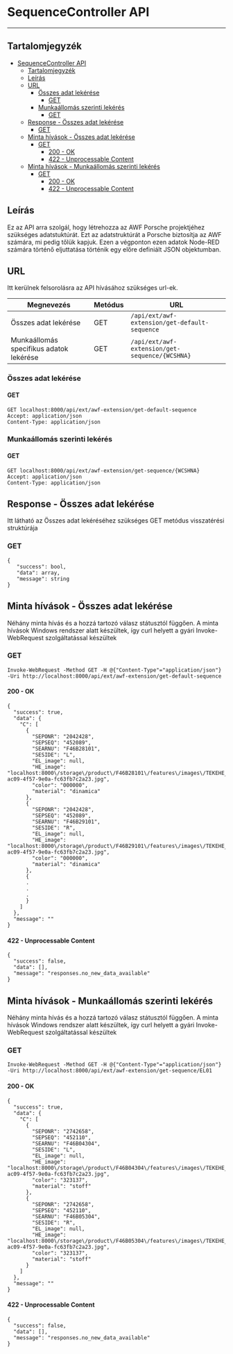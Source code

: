 # SequenceController API
<hr>

## Tartalomjegyzék
<!-- TOC -->
* [SequenceController API](#sequencecontroller-api)
  * [Tartalomjegyzék](#tartalomjegyzék)
  * [Leírás](#leírás)
  * [URL](#url)
    * [Összes adat lekérése](#összes-adat-lekérése)
      * [GET](#get)
    * [Munkaállomás szerinti lekérés](#munkaállomás-szerinti-lekérés)
      * [GET](#get-1)
  * [Response - Összes adat lekérése](#response---összes-adat-lekérése)
    * [GET](#get-2)
  * [Minta hívások - Összes adat lekérése](#minta-hívások---összes-adat-lekérése)
    * [GET](#get-3)
      * [200 - OK](#200---ok)
      * [422 - Unprocessable Content](#422---unprocessable-content)
  * [Minta hívások - Munkaállomás szerinti lekérés](#minta-hívások---munkaállomás-szerinti-lekérés)
    * [GET](#get-4)
      * [200 - OK](#200---ok-1)
      * [422 - Unprocessable Content](#422---unprocessable-content-1)
<!-- TOC -->

## Leírás
Ez az API arra szolgál, hogy létrehozza az AWF Porsche projektjéhez szükséges adatstuktúrát. Ezt az adatstruktúrát a
Porsche biztosítja az AWF számára, mi pedig tőlük kapjuk. Ezen a végponton ezen adatok Node-RED számára történő
eljuttatása történik egy előre definiált JSON objektumban. 

## URL
Itt kerülnek felsorolásra az API hívásához szükséges url-ek.

| Megnevezés                              | Metódus | URL                                             |
|-----------------------------------------|---------|-------------------------------------------------|
| Összes adat lekérése                    | GET     | `/api/ext/awf-extension/get-default-sequence`   |
| Munkaállomás specifikus adatok lekérése | GET     | `/api/ext/awf-extension/get-sequence/{WCSHNA}`  |

### Összes adat lekérése
#### GET
```
GET localhost:8000/api/ext/awf-extension/get-default-sequence
Accept: application/json
Content-Type: application/json
```
### Munkaállomás szerinti lekérés
#### GET
```
GET localhost:8000/api/ext/awf-extension/get-sequence/{WCSHNA}
Accept: application/json
Content-Type: application/json
```

## Response - Összes adat lekérése
Itt látható az Összes adat lekéréséhez szükséges GET metódus visszatérési struktúrája

### GET
```
{
   "success": bool,
   "data": array,
   "message": string
}
```

## Minta hívások - Összes adat lekérése
Néhány minta hívás és a hozzá tartozó válasz státusztól függően.
A minta hívások Windows rendszer alatt készültek, így curl helyett a gyári Invoke-WebRequest szolgáltatással készültek

### GET
`Invoke-WebRequest -Method GET -H @{"Content-Type"="application/json"} -Uri http://localhost:8000/api/ext/awf-extension/get-default-sequence`

#### 200 - OK
```
{
  "success": true,
  "data": {
    "C": [
      {
        "SEPONR": "2042428",
        "SEPSEQ": "452089",
        "SEARNU": "F46B28101",
        "SESIDE": "L",
        "EL_image": null,
        "HE_image": "localhost:8000\/storage\/product\/F46B28101\/features\/images\/TEKEHE_9b0b27e9-ac09-4f57-9e0a-fc63fb7c2a23.jpg",
        "color": "000000",
        "material": "dinamica"
      },
      {
        "SEPONR": "2042428",
        "SEPSEQ": "452089",
        "SEARNU": "F46B29101",
        "SESIDE": "R",
        "EL_image": null,
        "HE_image": "localhost:8000\/storage\/product\/F46B29101\/features\/images\/TEKEHE_9b0b27e9-ac09-4f57-9e0a-fc63fb7c2a23.jpg",
        "color": "000000",
        "material": "dinamica"
      },
      {
      .
      .
      .
      }
    ]
  },
  "message": ""
}
```

#### 422 - Unprocessable Content
```
{
  "success": false,
  "data": [],
  "message": "responses.no_new_data_available"
}
```

## Minta hívások - Munkaállomás szerinti lekérés
Néhány minta hívás és a hozzá tartozó válasz státusztól függően.
A minta hívások Windows rendszer alatt készültek, így curl helyett a gyári Invoke-WebRequest szolgáltatással készültek

### GET
`Invoke-WebRequest -Method GET -H @{"Content-Type"="application/json"} -Uri http://localhost:8000/api/ext/awf-extension/get-sequence/EL01`

#### 200 - OK
```
{
  "success": true,
  "data": {
    "C": [
      {
        "SEPONR": "2742658",
        "SEPSEQ": "452110",
        "SEARNU": "F46B04304",
        "SESIDE": "L",
        "EL_image": null,
        "HE_image": "localhost:8000\/storage\/product\/F46B04304\/features\/images\/TEKEHE_9b0b27e9-ac09-4f57-9e0a-fc63fb7c2a23.jpg",
        "color": "323137",
        "material": "stoff"
      },
      {
        "SEPONR": "2742658",
        "SEPSEQ": "452110",
        "SEARNU": "F46B05304",
        "SESIDE": "R",
        "EL_image": null,
        "HE_image": "localhost:8000\/storage\/product\/F46B05304\/features\/images\/TEKEHE_9b0b27e9-ac09-4f57-9e0a-fc63fb7c2a23.jpg",
        "color": "323137",
        "material": "stoff"
      }
    ]
  },
  "message": ""
}
```

#### 422 - Unprocessable Content
```
{
  "success": false,
  "data": [],
  "message": "responses.no_new_data_available"
}
```
